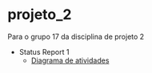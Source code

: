 # projeto_2
Para o grupo 17 da disciplina de projeto 2
- Status Report 1
  - <a href="https://github.com/pedroguswander/projeto_2/blob/3865d9f579056284682641b6a34467a5467648cb/UML_G17.jpg">Diagrama de atividades</a>
